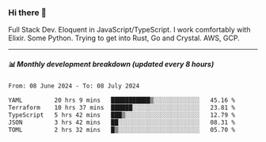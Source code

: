 ### Hi there 👋

Full Stack Dev. Eloquent in JavaScript/TypeScript. I work comfortably with Elixir. Some Python. Trying to get into Rust, Go and Crystal. AWS, GCP.

***

##### 📊 Monthly development breakdown (updated every 8 hours)

<!--START_SECTION:waka-->

```txt
From: 08 June 2024 - To: 08 July 2024

YAML         20 hrs 9 mins   ███████████▒░░░░░░░░░░░░░   45.16 %
Terraform    10 hrs 37 mins  ██████░░░░░░░░░░░░░░░░░░░   23.81 %
TypeScript   5 hrs 42 mins   ███▒░░░░░░░░░░░░░░░░░░░░░   12.79 %
JSON         3 hrs 42 mins   ██░░░░░░░░░░░░░░░░░░░░░░░   08.31 %
TOML         2 hrs 32 mins   █▒░░░░░░░░░░░░░░░░░░░░░░░   05.70 %
```

<!--END_SECTION:waka-->
